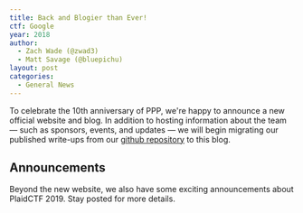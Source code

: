 ```yaml
---
title: Back and Blogier than Ever!
ctf: Google
year: 2018
author: 
  - Zach Wade (@zwad3)
  - Matt Savage (@bluepichu)
layout: post
categories:
  - General News
---
```


To celebrate the 10th anniversary of PPP, we're happy to announce a new official website and blog. In addition to hosting information about the team &mdash; such as sponsors, events, and updates &mdash; we will begin migrating our published write-ups from our [github repository](https://github.com/pwning/public-writeup) to this blog. 

## Announcements

Beyond the new website, we also have some exciting announcements about PlaidCTF 2019. Stay posted for more details.
